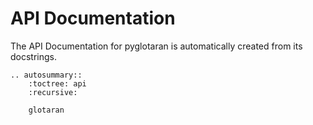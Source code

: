 # API Documentation

The API Documentation for pyglotaran is automatically created from its docstrings.

```{eval-rst}
.. autosummary::
    :toctree: api
    :recursive:

    glotaran
```
